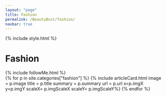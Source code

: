 ```yaml
---
layout: "page"
title: Fashion
permalink: /BeautyBust/fashion/
navbar: true
---
```


{% include style.html %}
<h1>Fashion</h1>
{% include followMe.html %}


<div class="grid-container">
{% for p in site.categories["fashion"] %}
    {% include articleCard.html image = p.image title = p.title summary = p.summary url = p.url x=p.imgX y=p.imgY scaleX= p.imgScaleX scaleY= p.imgScaleY%}
{% endfor %}
</div>